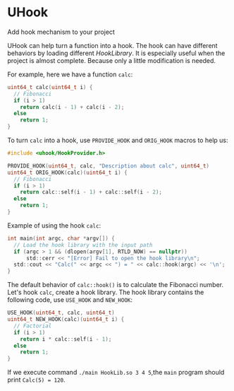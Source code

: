 # UHook
Add hook mechanism to your project

UHook can help turn a function into a hook.
The hook can have different behaviors by loading different *HookLibrary*.
It is especially useful when the project is almost complete.
Because only a little modification is needed.

For example, here we have a function `calc`:
```c++
uint64_t calc(uint64_t i) {
  // Fibonacci
  if (i > 1)
    return calc(i - 1) + calc(i - 2);
  else
    return 1;
}
```

To turn `calc` into a hook, use `PROVIDE_HOOK` and `ORIG_HOOK` macros to help us:
```c++
#include <uhook/HookProvider.h>

PROVIDE_HOOK(uint64_t, calc, "Description about calc", uint64_t)
uint64_t ORIG_HOOK(calc)(uint64_t i) {
  // Fibonacci
  if (i > 1)
    return calc::self(i - 1) + calc::self(i - 2);
  else
    return 1;
}
```

Example of using the hook `calc`:
```c
int main(int argc, char *argv[]) {
  // Load the hook library with the input path
  if (argc > 1 && (dlopen(argv[1], RTLD_NOW) == nullptr))
      std::cerr << "[Error] Fail to open the hook library\n";
  std::cout << "Calc(" << argc << ") = " << calc::hook(argc) << '\n';
}
```

The default behavior of `calc::hook()` is to calculate the Fibonacci number.
Let's hook `calc`, create a hook library.
The hook library contains the following code, use `USE_HOOK` and `NEW_HOOK`:
```c++
USE_HOOK(uint64_t, calc, uint64_t)
uint64_t NEW_HOOK(calc)(uint64_t i) {
  // Factorial
  if (i > 1)
    return i * calc::self(i - 1);
  else
    return 1;
}
```

If we execute command `./main HookLib.so 3 4 5`,the `main` program should print `Calc(5) = 120`.
